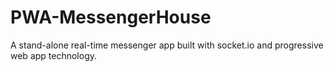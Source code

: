 # PWA-MessengerHouse

A stand-alone real-time messenger app built with socket.io and progressive web app technology. 
